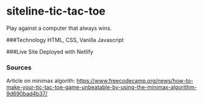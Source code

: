 # siteline-tic-tac-toe
Play against a computer that always wins.

###Technology
HTML, CSS, Vanilla Javascript

###Live Site
Deployed with Netlify


### Sources 
Article on minimax algorith:
https://www.freecodecamp.org/news/how-to-make-your-tic-tac-toe-game-unbeatable-by-using-the-minimax-algorithm-9d690bad4b37/
